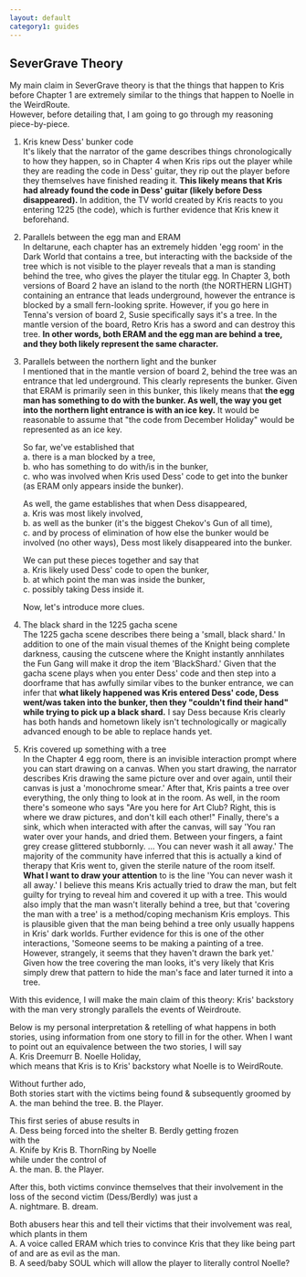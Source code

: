 ```yaml
---
layout: default
category1: guides
---
```

<h2>SeverGrave Theory</h2>
My main claim in SeverGrave theory is that the things that happen to 
Kris before Chapter 1 are extremely similar to the things that happen 
to Noelle in the WeirdRoute.<br/>
However, before detailing that, I am going to go through my reasoning
piece-by-piece.

1. Kris knew Dess' bunker code<br/>
It's likely that the narrator of the game describes things chronologically to how they happen,
so in Chapter 4 when Kris rips out the player while they are reading the code in Dess' guitar,
they rip out the player before they themselves have finished reading it. 
<b>This likely means that Kris had already found the code in Dess' guitar (likely before Dess disappeared).</b>
In addition, the TV world created by Kris reacts to you entering 1225 (the code), 
which is further evidence that Kris knew it beforehand.

2. Parallels between the egg man and ERAM<br/>
In deltarune, each chapter has an extremely hidden 'egg room' in the Dark World that contains a tree, but interacting
with the backside of the tree which is not visible to the player reveals that a man is standing behind
the tree, who gives the player the titular egg. In Chapter 3, both versions of Board 2 have an island to the north (the NORTHERN LIGHT)
containing an entrance that leads underground, however the entrance is blocked by a small fern-looking sprite.
However, if you go here in Tenna's version of board 2, Susie specifically says it's a tree.
In the mantle version of the board, Retro Kris has a sword and can destroy this tree.
<b>In other words, both ERAM and the egg man are behind a tree, and they both likely represent the same character.</b>

3. Parallels between the northern light and the bunker<br/>
I mentioned that in the mantle version of board 2, behind the tree was an entrance that led underground.
This clearly represents the bunker. Given that ERAM is primarily seen in this bunker, this likely means
that <b>the egg man has something to do with the bunker. As well, the way you get into the northern light entrance
is with an ice key.</b> It would be reasonable to assume that "the code from December Holiday" 
would be represented as an ice key.

	So far, we've established that<br/>
	a. there is a man blocked by a tree,<br/>
	b. who has something to do with/is in the bunker,<br/>
	c. who was involved when Kris used Dess' code to get into the bunker (as ERAM only appears inside the bunker).

	As well, the game establishes that when Dess disappeared,<br/>
	a. Kris was most likely involved,<br/>
	b. as well as the bunker (it's the biggest Chekov's Gun of all time),<br/>
	c. and by process of elimination of how else the bunker would be involved (no other ways), Dess most likely disappeared into the bunker.<br/>

	We can put these pieces together and say that<br/>
	a. Kris likely used Dess' code to open the bunker,<br/>
	b. at which point the man was inside the bunker,<br/>
	c. possibly taking Dess inside it.<br/>

	Now, let's introduce more clues.

4. The black shard in the 1225 gacha scene<br/>
The 1225 gacha scene describes there being a 'small, black shard.'
In addition to one of the main visual themes of the Knight being complete darkness,
causing the cutscene where the Knight instantly annhilates the Fun Gang will make it
drop the item 'BlackShard.' Given that the gacha scene plays when you enter Dess' code and then
step into a doorframe that has awfully similar vibes to the bunker entrance, we can infer that
<b>what likely happened was Kris entered Dess' code, Dess went/was taken into the bunker, then they "couldn't find their hand"
while trying to pick up a black shard.</b> I say Dess because Kris clearly has both hands and hometown
likely isn't technologically or magically advanced enough to be able to replace hands yet.

5. Kris covered up something with a tree<br/>
In the Chapter 4 egg room, there is an invisible interaction prompt where you can start drawing on a canvas.
When you start drawing, the narrator describes Kris drawing the same picture over and over again, until their canvas is just a 
'monochrome smear.' After that, Kris paints a tree over everything, the only thing to look at in the room.
As well, in the room there's someone who says "Are you here for Art Club? Right, this is where we draw pictures, and don't kill each other!"
Finally, there's a sink, which when interacted with after the canvas, will say 'You ran water over your hands, and dried them. Between your
fingers, a faint grey crease glittered stubbornly. ... You can never wash it all away.'
The majority of the community have inferred that this is actually a kind of therapy that Kris went to, given the sterile nature
of the room itself. <b>What I want to draw your attention</b> to is the line 'You can never wash it all away.'
I believe this means Kris actually tried to draw the man, but felt guilty for trying to reveal him and covered it up with a tree.
This would also imply that the man wasn't literally behind a tree, but that 'covering the man with a tree' is
a method/coping mechanism Kris employs. This is plausible given that the man being behind a tree only usually happens in Kris' dark worlds.
Further evidence for this is one of the other interactions, 'Someone seems to be making a painting of a tree. However, strangely,
it seems that they haven't drawn the bark yet.' Given how the tree covering the man looks, it's very likely that Kris simply
drew that pattern to hide the man's face and later turned it into a tree.

With this evidence, I will make the main claim of this theory:
Kris' backstory with the man very strongly parallels the events of Weirdroute.

Below is my personal interpretation & retelling of what happens in both stories, using information from one story to fill in for the other.
When I want to point out an equivalence between the two stories, I will say<br/>
A. Kris Dreemurr						B. Noelle Holiday,<br/>
which means that Kris is to Kris' backstory what Noelle is to WeirdRoute.

Without further ado,<br/>
Both stories start with the victims being found & subsequently groomed by<br/>
A. the man behind the tree.				B. the Player.

This first series of abuse results in<br/>
A. Dess being forced into the shelter	B. Berdly getting frozen<br/>
with the <br/>
A. Knife by Kris						B. ThornRing by Noelle<br/>
while under the control of<br/>
A. the man.								B. the Player.

After this, both victims convince themselves that their involvement 
in the loss of the second victim (Dess/Berdly) was just a<br/>
A. nightmare.							B. dream.

Both abusers hear this and tell their victims that their involvement 
was real, which plants in them<br/>
A. A voice called ERAM which tries to convince Kris that they like being part of <Weird Route> and are as evil as the man.<br/>
B. A seed/baby SOUL which will allow the player to literally control Noelle?